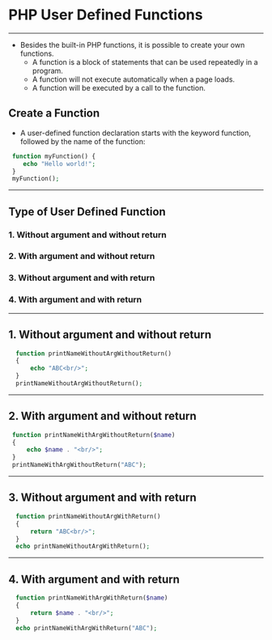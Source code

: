 # PHP User Defined Functions
---

 - Besides the built-in PHP functions, it is possible to create your own functions.
   - A function is a block of statements that can be used repeatedly in a program.
   - A function will not execute automatically when a page loads.
   - A function will be executed by a call to the function.
   
## Create a Function
  - A user-defined function declaration starts with the keyword function, followed by the name of the function:
   ```php
    function myFunction() {
       echo "Hello world!";
    }
    myFunction();
   ```

---
## Type of User Defined Function

### 1. Without argument and without return
### 2. With argument and without return
### 3. Without argument and with return
### 4. With argument and with return

---
## 1. Without argument and without return
  ```php
    function printNameWithoutArgWithoutReturn()
    {
        echo "ABC<br/>";
    }
    printNameWithoutArgWithoutReturn();
  ```
---

## 2. With argument and without return
   ```php
    function printNameWithArgWithoutReturn($name)
    {
        echo $name . "<br/>";
    }
    printNameWithArgWithoutReturn("ABC");
  ```
---
## 3. Without argument and with return
   ```php
     function printNameWithoutArgWithReturn()
     {
         return "ABC<br/>";
     }
     echo printNameWithoutArgWithReturn();
   ```
---

## 4. With argument and with return
  ```php
    function printNameWithArgWithReturn($name)
    {
        return $name . "<br/>";
    }
    echo printNameWithArgWithReturn("ABC");
  ```
